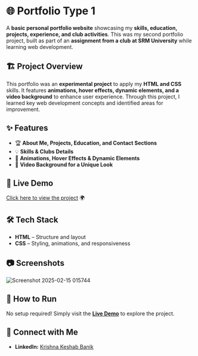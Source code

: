 # 🌐 Portfolio Type 1  

A **basic personal portfolio website** showcasing my **skills, education, projects, experience, and club activities**. This was my second portfolio project, built as part of an **assignment from a club at SRM University** while learning web development.  

## 🏗️ Project Overview  

This portfolio was an **experimental project** to apply my **HTML and CSS** skills. It features **animations, hover effects, dynamic elements, and a video background** to enhance user experience. Through this project, I learned key web development concepts and identified areas for improvement.  

## ✨ Features  

- 🏆 **About Me, Projects, Education, and Contact Sections**  
- 💡 **Skills & Clubs Details**  
- 🎨 **Animations, Hover Effects & Dynamic Elements**  
- 🎥 **Video Background for a Unique Look**  

## 🚀 Live Demo  

[Click here to view the project](https://krishnakeshab-banik.github.io/Portfolio1/) 🌍  

## 🛠️ Tech Stack  

- **HTML** – Structure and layout  
- **CSS** – Styling, animations, and responsiveness  

## 📷 Screenshots  
![Screenshot 2025-02-15 015744](https://github.com/user-attachments/assets/a3cddff8-5bbb-44ac-bef6-f36e8b7ccf5c)

## 📌 How to Run  

No setup required! Simply visit the **[Live Demo](https://krishnakeshab-banik.github.io/Portfolio1/)** to explore the project.  

## 🔗 Connect with Me  

- **LinkedIn:** [Krishna Keshab Banik](https://www.linkedin.com/in/krishna-keshab-banik-067819324/)  
